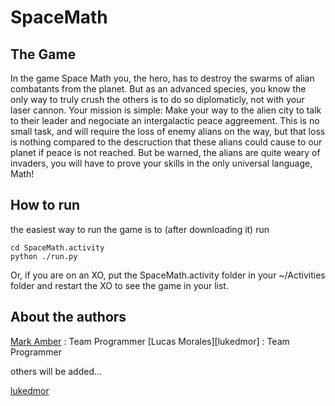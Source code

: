 SpaceMath
=========

The Game
--------
In the game Space Math you, the hero, has to destroy the swarms of alian combatants from the planet. But as an advanced species, you know the only way to truly crush the others is to do so diplomaticly, not with your laser cannon. Your mission is simple: Make your way to the alien city to talk to their leader and negociate an intergalactic peace aggreement. This is no small task, and will require the loss of enemy alians on the way, but that loss is nothing compared to the descruction that these alians could cause to our planet if peace is not reached. But be warned, the alians are quite weary of invaders, you will have to prove your skills in the only universal language, Math!

How to run
----------

the easiest way to run the game is to (after downloading it) run

	cd SpaceMath.activity	
	python ./run.py

Or, if you are on an XO, put the SpaceMath.activity folder in your ~/Activities folder and restart the XO to see the game in your list.

About the authors
-----------------
[Mark Amber][markamber] : Team Programmer
[Lucas Morales][lukedmor] : Team Programmer

others will be added...

[markamber]: http://markamber.co "Mark Amber"
[lukedmor](https://plus.google.com/116612911731859210066/posts)
